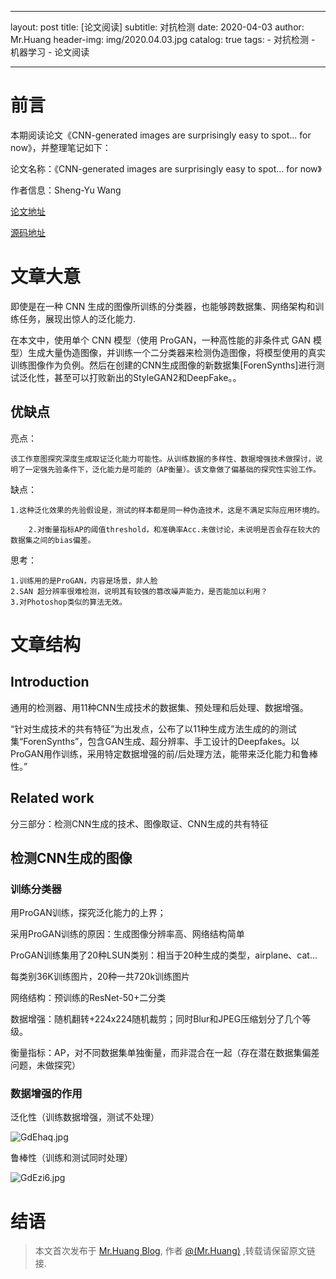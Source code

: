 
---
layout:     post
title:      [论文阅读]
subtitle:   对抗检测
date:       2020-04-03
author:     Mr.Huang
header-img: img/2020.04.03.jpg
catalog: true
tags:
    - 对抗检测
    - 机器学习
    - 论文阅读
    
---

# 前言

本期阅读论文《CNN-generated images are surprisingly easy to spot... for now》，并整理笔记如下：

论文名称：《CNN-generated images are surprisingly easy to spot... for now》

作者信息：Sheng-Yu Wang

[论文地址](https://arxiv.org/abs/1912.11035)

[源码地址](https://peterwang512.github.io/CNNDetection/)

# 文章大意

即使是在一种 CNN 生成的图像所训练的分类器，也能够跨数据集、网络架构和训练任务，展现出惊人的泛化能力.


在本文中，使用单个 CNN 模型（使用 ProGAN，一种高性能的非条件式 GAN 模型）生成大量伪造图像，并训练一个二分类器来检测伪造图像，将模型使用的真实训练图像作为负例。然后在创建的CNN生成图像的新数据集[ForenSynths]进行测试泛化性，甚至可以打败新出的StyleGAN2和DeepFake。。

	
## 优缺点

亮点：
	
	该工作意图探究深度生成取证泛化能力可能性。从训练数据的多样性、数据增强技术做探讨，说明了一定强先验条件下，泛化能力是可能的（AP衡量）。该文章做了偏基础的探究性实验工作。

缺点：

	1.这种泛化效果的先验假设是，测试的样本都是同一种伪造技术，这是不满足实际应用环境的。

        2.对衡量指标AP的阈值threshold，和准确率Acc.未做讨论，未说明是否会存在较大的数据集之间的bias偏差。
	
思考：

	1.训练用的是ProGAN，内容是场景，非人脸
	2.SAN 超分辨率很难检测，说明其有较强的篡改噪声能力，是否能加以利用？
	3.对Photoshop类似的算法无效。

# 文章结构

## Introduction

通用的检测器、用11种CNN生成技术的数据集、预处理和后处理、数据增强。

“针对生成技术的共有特征”为出发点，公布了以11种生成方法生成的的测试集“ForenSynths”，包含GAN生成、超分辨率、手工设计的Deepfakes。以ProGAN用作训练，采用特定数据增强的前/后处理方法，能带来泛化能力和鲁棒性。”

## Related work

分三部分：检测CNN生成的技术、图像取证、CNN生成的共有特征

## 检测CNN生成的图像

### 训练分类器

用ProGAN训练，探究泛化能力的上界；

采用ProGAN训练的原因：生成图像分辨率高、网络结构简单

ProGAN训练集用了20种LSUN类别：相当于20种生成的类型，airplane、cat...

每类别36K训练图片，20种一共720k训练图片

网络结构：预训练的ResNet-50+二分类

数据增强：随机翻转+224x224随机裁剪；同时Blur和JPEG压缩划分了几个等级。

衡量指标：AP，对不同数据集单独衡量，而非混合在一起（存在潜在数据集偏差问题，未做探究）

### 数据增强的作用

泛化性（训练数据增强，测试不处理）

![GdEhaq.jpg](https://s1.ax1x.com/2020/04/03/GdEhaq.jpg)

鲁棒性（训练和测试同时处理）

![GdEzi6.jpg](https://s1.ax1x.com/2020/04/03/GdEzi6.jpg)


# 结语

 > 本文首次发布于 [Mr.Huang Blog](http://www.huangsz.xyz), 作者 [@(Mr.Huang)](http://github.com/EmotionalXX) ,转载请保留原文链接.







